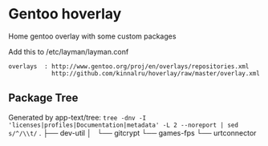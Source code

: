 ﻿Gentoo hoverlay
========

Home gentoo overlay with some custom packages

Add this to /etc/layman/layman.conf

	overlays  : http://www.gentoo.org/proj/en/overlays/repositories.xml
	            http://github.com/kinnalru/hoverlay/raw/master/overlay.xml


Package Tree
------------

Generated by app-text/tree: `tree -dnv -I 'licenses|profiles|Documentation|metadata' -L 2 --noreport | sed s/^/\\t/`
        .
        ├── dev-util
        │   └── gitcrypt
        └── games-fps
            └── urtconnector
